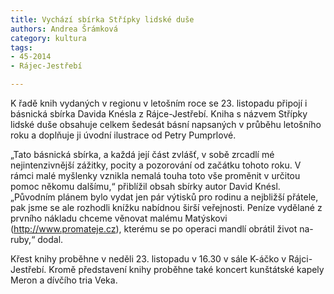 ```yaml
---
title: Vychází sbírka Střípky lidské duše
authors: Andrea Šrámková
category: kultura
tags: 
- 45-2014
- Rájec-Jestřebí

---
```

K řadě knih vydaných v regionu v letošním roce se 23. listopadu připojí i básnická sbírka Davida Knésla z Rájce-Jestřebí. Kniha s názvem Střípky lidské duše obsahuje celkem šedesát básní napsaných v průběhu letošního roku a doplňuje ji úvodní ilustrace od Petry Pumprlové.

„Tato básnická sbírka, a každá její část zvlášť, v sobě zrcadlí mé nejintenzivnější zážitky, pocity a pozorování od začátku tohoto roku. V rámci malé myšlenky vznikla nemalá touha toto vše proměnit v určitou pomoc někomu dalšímu,“ přiblížil obsah sbírky autor David Knésl. „Původním plánem bylo vydat jen pár výtisků pro rodinu a nejbližší přátele, pak jsme se ale rozhodli knížku nabídnou širší veřejnosti. Peníze vydělané z prvního nákladu chceme věnovat malému Matýskovi (http://www.promateje.cz), kterému se po operaci mandlí obrátil život na-ruby,“ dodal. 

Křest knihy proběhne v neděli 23. listopadu v 16.30 v sále K-áčko v Rájci-Jestřebí. Kromě představení knihy proběhne také koncert kunštátské kapely Meron a dívčího tria Veka.
